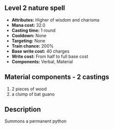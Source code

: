 ## Level 2 nature spell

- **Attributes:** Higher of wisdom and charisma
- **Mana cost:** 32.0
- **Casting time:** 1 round
- **Cooldown:** None
- **Targeting:** None
- **Train chance:** 200%
- **Base write cost:** 40 charges
- **Write cost:** From half to full base cost
- **Components:** Verbal, Material

## Material components - 2 castings

1. 2 pieces of wood
2. a clump of bat guano

## Description

Summons a permanent python
